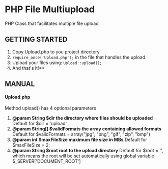 # PHP File Multiupload
PHP Class that facilitates multiple file upload

## GETTING STARTED
1. Copy Upload.php to you project directory
2. `require_once('Upload.php');` in the file that handles the upload
3. Upload your files using: `Upload::upload()`;
4. And that's it!**

## MANUAL
#### Upload.php
Method upload() has 4 optional parameters

1. **@param String $dir the directory where files should be uploaded**
Default for $dir = 'upload'
2. **@param String[] $validFormats the array containing allowed formats**
Default for $validFormats = array("jpg", "png", "gif", "zip", "bmp")
3. **@param int $maxFileSize maximum file size in MBs**
Default for $maxFileSize = 2;
4. **@param String $root root to the upload directory**
Default for $root = '', which means the root will be set automatically using global variable $_SERVER['DOCUMENT_ROOT']
